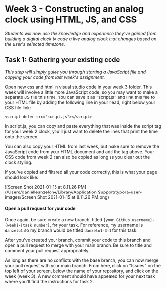 # Week 3 - Constructing an analog clock using HTML, JS, and CSS

*Students will now use the knowledge and experience they've gained from building a digital clock to code a live analog clock that changes based on the user's selected timezone.*

## Task 1: Gathering your existing code

*This step will simply guide you through starting a JavaScript file and copying your code from last week's assignment.*

Open new css and html in visual studio code in your week 3 folder.  This week will involve a little more JavaScript code, so you may want to make a separate JS file this time.  You can save it as "script.js" and link this file to your HTML file by adding the following line in your head, right below your CSS file link:

`<script defer src="script.js"></script>`

In script.js, you can copy and paste everything that was inside the script tag for your week 2 clock, you'll just want to delete the lines that print the time onto the screen.

You can also copy your HTML from last week, but make sure to remove the JavaScript code from your HTML document and add the tag above. Your CSS code from week 2 can also be copied as long as you clear out the clock styling.

If you've copied and filtered all your code correctly, this is what your page should look like:

![Screen Shot 2021-01-15 at 8.11.26 PM](/Users/danielleanzelone/Library/Application Support/typora-user-images/Screen Shot 2021-01-15 at 8.11.26 PM.png)

#### Open a pull request for your code

Once again, be sure create a new branch, titled `[your GitHub username]-[week]-[task number]`, for your task.  For reference, my username is `danzelo1` so my branch would be titled `danzelo1-3-1` for this task.

After you've created your branch, commit your code to this branch and open a pull request to merge with your main branch.  Be sure to title and comment your pull request appropriately.

As long as there are no conflicts with the base branch, you can now merge your pull request with your main branch. From here, click on "Issues" on the top left of your screen, below the name of your repository, and click on the week (week 3). A new comment should have appeared for your next task where you'll find the instructions for task 2.